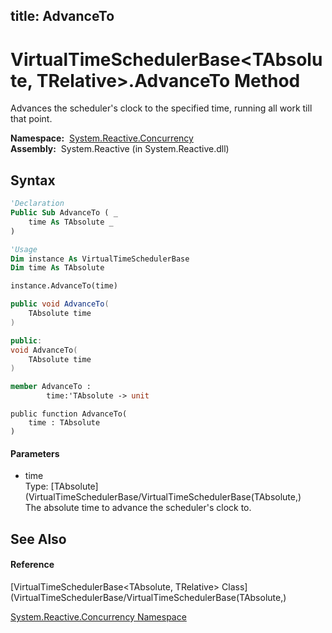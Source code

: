 title: AdvanceTo
---
# VirtualTimeSchedulerBase\<TAbsolute, TRelative\>.AdvanceTo Method

Advances the scheduler's clock to the specified time, running all work till that point.

**Namespace:**  [System.Reactive.Concurrency](System.Reactive.Concurrency/System.Reactive.Concurrency)  
**Assembly:**  System.Reactive (in System.Reactive.dll)

## Syntax

```vb
'Declaration
Public Sub AdvanceTo ( _
    time As TAbsolute _
)
```

```vb
'Usage
Dim instance As VirtualTimeSchedulerBase
Dim time As TAbsolute

instance.AdvanceTo(time)
```

```csharp
public void AdvanceTo(
    TAbsolute time
)
```

```c++
public:
void AdvanceTo(
    TAbsolute time
)
```

```fsharp
member AdvanceTo : 
        time:'TAbsolute -> unit 
```

```jscript
public function AdvanceTo(
    time : TAbsolute
)
```

#### Parameters

- time  
  Type: [TAbsolute](VirtualTimeSchedulerBase/VirtualTimeSchedulerBase(TAbsolute,)  
  The absolute time to advance the scheduler's clock to.

## See Also

#### Reference

[VirtualTimeSchedulerBase\<TAbsolute, TRelative\> Class](VirtualTimeSchedulerBase/VirtualTimeSchedulerBase(TAbsolute,)

[System.Reactive.Concurrency Namespace](System.Reactive.Concurrency/System.Reactive.Concurrency)
